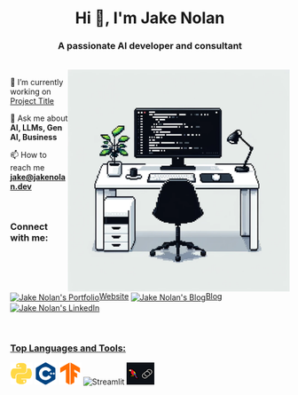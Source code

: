 <h1 align="center">Hi 👋, I'm Jake Nolan</h1>
<h3 align="center" style="border-bottom: 0;">A passionate AI developer and consultant</h3>

<br>

<img align="right" alt="Main Image" width = "400" src="github_README_img.png">

🔭 I’m currently working on [Project Title](https://github.com/)

💬 Ask me about **AI, LLMs, Gen AI, Business**

📫 How to reach me **jake@jakenolan.dev**

<br>

<h3 align="left">Connect with me:</h3>
<p align="left">
  <a href="https://www.jakenolan.dev/" target="blank"><img align="center" src="" alt="Jake Nolan's Portfolio" height="30" width="40" />Website</a>
  <a href="https://medium.com/@jake-nolan" target="blank"><img align="center" src="" alt="Jake Nolan's Blog" height="30" width="40" />Blog</a>
  <a href="https://www.linkedin.com/in/jake-nolan0" target="blank"><img align="center" src="" alt="Jake Nolan's LinkedIn" height="30" width="40" /My LinkedIn</a>
</p>

<br>

<h3 align="left">Top Languages and Tools:</h3>
<div style="display: inline-block; vertical-align: center;">
  <img src="https://github.com/devicons/devicon/blob/master/icons/python/python-plain.svg" alt="Python" width="40" height="40"/>
  <img src="https://github.com/devicons/devicon/blob/master/icons/cplusplus/cplusplus-plain.svg" alt="C++" width="40" height="40"/>
  <img src="https://github.com/devicons/devicon/blob/master/icons/tensorflow/tensorflow-original.svg" alt="Tensorflow" width="40" height="40"/>
  <img src="https://streamlit.io/images/brand/streamlit-logo-primary-colormark-lighttext.png" alt="Streamlit" width="50" height="40"/>
  <img src="langchain_emojis.PNG" alt="LangChain" width="50" height="40">
</div>
